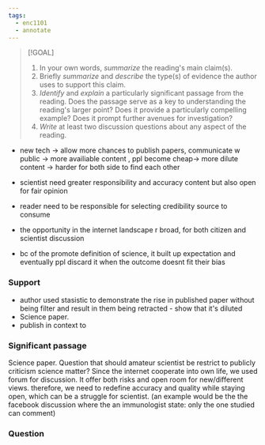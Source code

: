 ```yaml
---
tags:
  - enc1101
  - annotate
---
```




> [!GOAL]
> 1) In your own words, _summarize_ the reading's main claim(s).
> 2) Briefly _summarize_ and _describe_ the type(s) of evidence the author uses to support this claim.
> 3) _Identify_ and _explain_ a particularly significant passage from the reading. Does the passage serve as a key to understanding the reading's larger point? Does it provide a particularly compelling example? Does it prompt further avenues for investigation?
> 4) _Write_ at least two discussion questions about any aspect of the reading.

- new tech -> allow more chances to publish papers, communicate w public -> more availiable content , ppl become cheap-> more dilute content -> harder for both side to find each other
- scientist need greater responsibility and accuracy content but also open for fair opinion
- reader need to be responsible for selecting credibility source to consume
- the opportunity in the internet landscape r broad, for both citizen and scientist discussion

 - bc of the promote definition of science, it built up expectation and eventually ppl discard it when the outcome doesnt fit their bias

### Support
- author used stasistic to demonstrate the rise in published paper without being filter and result in them being retracted - show that it's diluted
- Science paper.
- publish in context to 

### Significant passage
Science paper. Question that should amateur scientist be restrict to publicly criticism science matter? Since the internet cooperate into own life, we used forum for discussion. It offer both risks and open room for new/different views. therefore, we need to redefine accuracy and quality while staying open, which can be a struggle for scientist. (an example would be the the facebook discussion where the an immunologist state: only the one studied can comment)

### Question